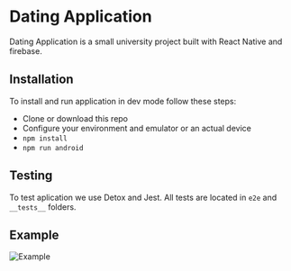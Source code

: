 # Dating Application

Dating Application is a small university project built with React Native and firebase.

## Installation

To install and run application in dev mode follow these steps:
 
 - Clone or download this repo
 - Configure your environment and emulator or an actual device
 - `npm install`
 - `npm run android`


## Testing

To test aplication we use Detox and Jest. All tests are located in `e2e` and `__tests__` folders.

## Example

![Example](https://imgur.com/VdC8oRd.gif)